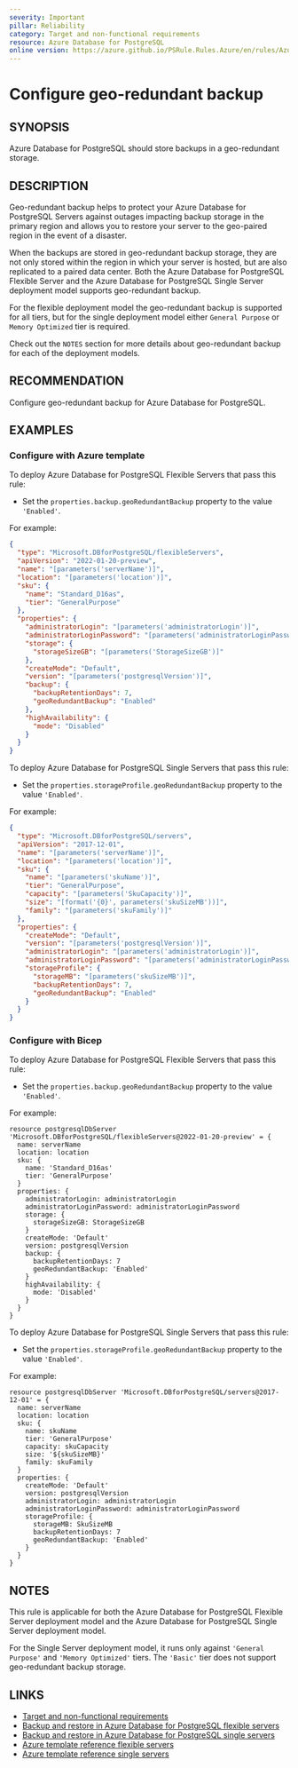 ```yaml
---
severity: Important
pillar: Reliability
category: Target and non-functional requirements
resource: Azure Database for PostgreSQL
online version: https://azure.github.io/PSRule.Rules.Azure/en/rules/Azure.PostgreSQL.GeoRedundantBackup/
---
```


# Configure geo-redundant backup

## SYNOPSIS

Azure Database for PostgreSQL should store backups in a geo-redundant storage.

## DESCRIPTION

Geo-redundant backup helps to protect your Azure Database for PostgreSQL Servers against outages impacting backup storage in the primary region and allows you to restore your server to the geo-paired region in the event of a disaster.

When the backups are stored in geo-redundant backup storage, they are not only stored within the region in which your server is hosted, but are also replicated to a paired data center. Both the Azure Database for PostgreSQL Flexible Server and the Azure Database for PostgreSQL Single Server deployment model supports geo-redundant backup.

For the flexible deployment model the geo-redundant backup is supported for all tiers, but for the single deployment model either `General Purpose` or `Memory Optimized` tier is required.

Check out the `NOTES` section for more details about geo-redundant backup for each of the deployment models.

## RECOMMENDATION

Configure geo-redundant backup for Azure Database for PostgreSQL.

## EXAMPLES

### Configure with Azure template

To deploy Azure Database for PostgreSQL Flexible Servers that pass this rule:

- Set the `properties.backup.geoRedundantBackup` property to the value `'Enabled'`.

For example:

```json
{
  "type": "Microsoft.DBforPostgreSQL/flexibleServers",
  "apiVersion": "2022-01-20-preview",
  "name": "[parameters('serverName')]",
  "location": "[parameters('location')]",
  "sku": {
    "name": "Standard_D16as",
    "tier": "GeneralPurpose"
  },
  "properties": {
    "administratorLogin": "[parameters('administratorLogin')]",
    "administratorLoginPassword": "[parameters('administratorLoginPassword')]",
    "storage": {
      "storageSizeGB": "[parameters('StorageSizeGB')]"
    },
    "createMode": "Default",
    "version": "[parameters('postgresqlVersion')]",
    "backup": {
      "backupRetentionDays": 7,
      "geoRedundantBackup": "Enabled"
    },
    "highAvailability": {
      "mode": "Disabled"
    }
  }
}
```

To deploy Azure Database for PostgreSQL Single Servers that pass this rule:

- Set the `properties.storageProfile.geoRedundantBackup` property to the value `'Enabled'`.

For example:

```json
{
  "type": "Microsoft.DBforPostgreSQL/servers",
  "apiVersion": "2017-12-01",
  "name": "[parameters('serverName')]",
  "location": "[parameters('location')]",
  "sku": {
    "name": "[parameters('skuName')]",
    "tier": "GeneralPurpose",
    "capacity": "[parameters('SkuCapacity')]",
    "size": "[format('{0}', parameters('skuSizeMB'))]",
    "family": "[parameters('skuFamily')]"
  },
  "properties": {
    "createMode": "Default",
    "version": "[parameters('postgresqlVersion')]",
    "administratorLogin": "[parameters('administratorLogin')]",
    "administratorLoginPassword": "[parameters('administratorLoginPassword')]",
    "storageProfile": {
      "storageMB": "[parameters('skuSizeMB')]",
      "backupRetentionDays": 7,
      "geoRedundantBackup": "Enabled"
    }
  }
}
```

### Configure with Bicep

To deploy Azure Database for PostgreSQL Flexible Servers that pass this rule:

- Set the `properties.backup.geoRedundantBackup` property to the value `'Enabled'`.

For example:

```bicep
resource postgresqlDbServer 'Microsoft.DBforPostgreSQL/flexibleServers@2022-01-20-preview' = {
  name: serverName
  location: location
  sku: {
    name: 'Standard_D16as'
    tier: 'GeneralPurpose'
  }
  properties: {
    administratorLogin: administratorLogin
    administratorLoginPassword: administratorLoginPassword
    storage: {
      storageSizeGB: StorageSizeGB
    }
    createMode: 'Default'
    version: postgresqlVersion
    backup: {
      backupRetentionDays: 7
      geoRedundantBackup: 'Enabled'
    }
    highAvailability: {
      mode: 'Disabled'
    }
  }
}
```

To deploy Azure Database for PostgreSQL Single Servers that pass this rule:

- Set the `properties.storageProfile.geoRedundantBackup` property to the value `'Enabled'`.

For example:

```bicep
resource postgresqlDbServer 'Microsoft.DBforPostgreSQL/servers@2017-12-01' = {
  name: serverName
  location: location
  sku: {
    name: skuName
    tier: 'GeneralPurpose'
    capacity: skuCapacity
    size: '${skuSizeMB}'
    family: skuFamily
  }
  properties: {
    createMode: 'Default'
    version: postgresqlVersion
    administratorLogin: administratorLogin
    administratorLoginPassword: administratorLoginPassword
    storageProfile: {
      storageMB: SkuSizeMB
      backupRetentionDays: 7
      geoRedundantBackup: 'Enabled'
    }
  }
}
```

## NOTES

This rule is applicable for both the Azure Database for PostgreSQL Flexible Server deployment model and the Azure Database for PostgreSQL Single Server deployment model.

For the Single Server deployment model, it runs only against `'General Purpose'` and `'Memory Optimized'` tiers. The `'Basic'` tier does not support geo-redundant backup storage.

## LINKS

- [Target and non-functional requirements](https://learn.microsoft.com/azure/architecture/framework/resiliency/design-requirements)
- [Backup and restore in Azure Database for PostgreSQL flexible servers](https://learn.microsoft.com/azure/postgresql/flexible-server/concepts-backup-restore)
- [Backup and restore in Azure Database for PostgreSQL single servers](https://learn.microsoft.com/azure/postgresql/single-server/concepts-backup)
- [Azure template reference flexible servers](https://learn.microsoft.com/azure/templates/microsoft.dbforpostgresql/flexibleservers)
- [Azure template reference single servers](https://learn.microsoft.com/azure/templates/Microsoft.DBforPostgreSQL/servers)
